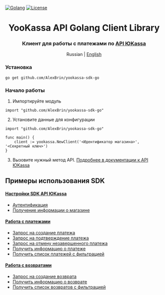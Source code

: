 [![Golang](https://img.shields.io/badge/Go-v1.19-EEEEEE?logo=go&logoColor=white&labelColor=00ADD8)](https://go.dev/)
[![License](https://img.shields.io/pypi/l/yookassa.svg)](LICENSE)

<div align="center">
    <h1 align="center">YooKassa API Golang Client Library
    </h1>
    <h3 align="center">Клиент для работы с платежами по <a href="https://yookassa.ru/developers/api">API ЮKassa</a>
    </h3>
    <p align="center">
        Russian | <a href="README.en.md">English</a> 
    </p>
</div>

### Установка
`go get github.com/AlexBrin/yookassa-sdk-go`

### Начало работы
1. Импортируйте модуль
```golang
import "github.com/AlexBrin/yookassa-sdk-go"
```
2. Установите данные для конфигурации
```golang
import "github.com/AlexBrin/yookassa-sdk-go"

func main() {
    client := yookassa.NewClient('<Идентификатор магазина>', '<Секретный ключ>')	
}
```
3. Вызовите нужный метод API. [Подробнее в документации к API ЮKassa](https://yookassa.ru/developers/api)

## Примеры использования SDK
#### [Настройки SDK API ЮKassa](https://github.com/AlexBrin/yookassa-sdk-go/blob/main/docs/examples/01-configuration.md)
* [Аутентификация](https://github.com/AlexBrin/yookassa-sdk-go/blob/main/docs/examples/01-configuration.md#Аутентификация)
* [Получение информации о магазине](https://github.com/AlexBrin/yookassa-sdk-go/blob/main/docs/examples/01-configuration.md#Получение-информации-о-магазине)
#### [Работа с платежами](https://github.com/AlexBrin/yookassa-sdk-go/blob/main/docs/examples/02-payments.md)
* [Запрос на создание платежа](https://github.com/AlexBrin/yookassa-sdk-go/blob/main/docs/examples/02-payments.md#Запрос-на-создание-платежа)
* [Запрос на подтверждение платежа](https://github.com/AlexBrin/yookassa-sdk-go/blob/main/docs/examples/02-payments.md#Запрос-на-подтверждение-платежа)
* [Запрос на отмену незавершенного платежа](https://github.com/AlexBrin/yookassa-sdk-go/blob/main/docs/examples/02-payments.md#Запрос-на-отмену-незавершенного-платежа)
* [Получить информацию о платеже](https://github.com/AlexBrin/yookassa-sdk-go/blob/main/docs/examples/02-payments.md#Получить-информацию-о-платеже)
* [Получить список платежей с фильтрацией](https://github.com/AlexBrin/yookassa-sdk-go/blob/main/docs/examples/02-payments.md#Получить-список-платежей-с-фильтрацией)
#### [Работа с возвратами](https://github.com/AlexBrin/yookassa-sdk-go/blob/main/docs/examples/03-refunds.md)
* [Запрос на создание возврата](https://github.com/AlexBrin/yookassa-sdk-go/blob/main/docs/examples/03-refunds.md#Запрос-на-создание-возврата)
* [Получить информацию о возврате](https://github.com/AlexBrin/yookassa-sdk-go/blob/main/docs/examples/03-refunds.md#Получить-информацию-о-возврате)
* [Получить список возвратов с фильтрацией](https://github.com/AlexBrin/yookassa-sdk-go/blob/main/docs/examples/03-refunds.md#Получить-список-возвратов-с-фильтрацией)
